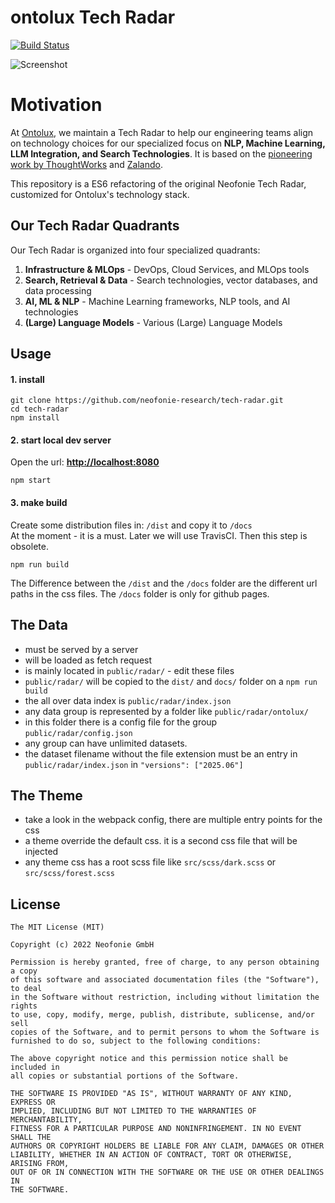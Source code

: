 # ontolux Tech Radar

[![Build Status](https://github.com/Neofonie/tech-radar/workflows/deploy/badge.svg)](https://github.com/Neofonie/tech-radar/actions)

![Screenshot](../main/public/screenshots/ontoluxtechradar.png?raw=true)

# Motivation

At [Ontolux](https://ontolux.de), we maintain a Tech Radar to help our engineering teams align on technology choices for our specialized focus on **NLP, Machine Learning, LLM Integration, and Search Technologies**. It is based on the [pioneering work by ThoughtWorks](https://www.thoughtworks.com/radar) and [Zalando](https://zalando.github.io/tech-radar/).

This repository is a ES6 refactoring of the original Neofonie Tech Radar, customized for Ontolux's technology stack.

## Our Tech Radar Quadrants

Our Tech Radar is organized into four specialized quadrants:

1. **Infrastructure & MLOps** - DevOps, Cloud Services, and MLOps tools
2. **Search, Retrieval & Data** - Search technologies, vector databases, and data processing
3. **AI, ML & NLP** - Machine Learning frameworks, NLP tools, and AI technologies
4. **(Large) Language Models** - Various (Large) Language Models

## Usage

#### 1. install

```
git clone https://github.com/neofonie-research/tech-radar.git
cd tech-radar
npm install
```

#### 2. start local dev server

Open the url: **[http://localhost:8080](http://localhost:8080)**

```
npm start
```

#### 3. make build

Create some distribution files in: `/dist` and copy it to `/docs`  
At the moment - it is a must. Later we will use TravisCI. Then this step is obsolete.

```
npm run build
```

The Difference between the `/dist` and the `/docs` folder are the different url paths in the css files.
The `/docs` folder is only for github pages.

## The Data
- must be served by a server
- will be loaded as fetch request
- is mainly located in `public/radar/` - edit these files
- `public/radar/` will be copied to the `dist/` and `docs/` folder on a `npm run build`
- the all over data index is `public/radar/index.json`
- any data group is represented by a folder like `public/radar/ontolux/`
- in this folder there is a config file for the group `public/radar/config.json`
- any group can have unlimited datasets.
- the dataset filename without the file extension must be an entry in `public/radar/index.json` in `"versions": ["2025.06"]`


## The Theme
- take a look in the webpack config, there are multiple entry points for the css
- a theme override the default css. it is a second css file that will be injected
- any theme css has a root scss file like `src/scss/dark.scss` or `src/scss/forest.scss`

## License

```
The MIT License (MIT)

Copyright (c) 2022 Neofonie GmbH

Permission is hereby granted, free of charge, to any person obtaining a copy
of this software and associated documentation files (the "Software"), to deal
in the Software without restriction, including without limitation the rights
to use, copy, modify, merge, publish, distribute, sublicense, and/or sell
copies of the Software, and to permit persons to whom the Software is
furnished to do so, subject to the following conditions:

The above copyright notice and this permission notice shall be included in
all copies or substantial portions of the Software.

THE SOFTWARE IS PROVIDED "AS IS", WITHOUT WARRANTY OF ANY KIND, EXPRESS OR
IMPLIED, INCLUDING BUT NOT LIMITED TO THE WARRANTIES OF MERCHANTABILITY,
FITNESS FOR A PARTICULAR PURPOSE AND NONINFRINGEMENT. IN NO EVENT SHALL THE
AUTHORS OR COPYRIGHT HOLDERS BE LIABLE FOR ANY CLAIM, DAMAGES OR OTHER
LIABILITY, WHETHER IN AN ACTION OF CONTRACT, TORT OR OTHERWISE, ARISING FROM,
OUT OF OR IN CONNECTION WITH THE SOFTWARE OR THE USE OR OTHER DEALINGS IN
THE SOFTWARE.
```
